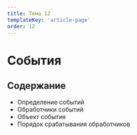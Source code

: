 ```yaml
---
title: Тема 12
templateKey: 'article-page'
order: 12
---
```

# События

## Содержание

-   <gatsby-link to="/externals/topic12/events#события">Определение событий</gatsby-link>
-   <gatsby-link to="/externals/topic12/events#обработчики-событий">Обработчики событий</gatsby-link>
-   <gatsby-link to="/externals/topic12/events#объект-события">Объект события</gatsby-link>
-   <gatsby-link to="/externals/topic12/events#порядок-срабатывания-обработчиков">Порядок срабатывания обработчиков</gatsby-link>
